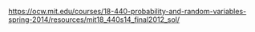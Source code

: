 https://ocw.mit.edu/courses/18-440-probability-and-random-variables-spring-2014/resources/mit18_440s14_final2012_sol/
